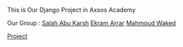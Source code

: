 This is Our Django Project in Axsos Academy 

Our Group :
[Salah Abu Karsh](https://github.com/LSSalah)
[Ekram Arrar](https://github.com/ekram-arar)
[Mahmoud Waked](https://github.com/GitHub-MahmoudWaked)

[Project](https://i.imgur.com/ZygkEOX.png)
